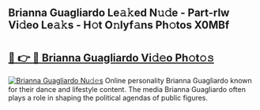 ## Brianna Guagliardo Le𝚊𝚔ed N𝚞𝚍e - Part-rIw Vi𝚍eo Le𝚊𝚔s - H𝚘t O𝚗lyf𝚊ns Ph𝚘tos X0MBf

# <h2><a href="http://hf1k2f5.feru.top/?c=Brianna+Guagliardo">🔗 👉 🔴 Brianna Guagliardo Vi𝚍𝚎o Ph𝚘t𝚘𝚜</a></h2>

[![Brianna Guagliardo Nu𝚍𝚎s](https://i.imgur.com/0TWrTi3.gif)](http://hf1k2f5.feru.top/?c=Brianna+Guagliardo)
Online personality Brianna Guagliardo known for their dance and lifestyle content. The media Brianna Guagliardo often plays a role in shaping the political agendas of public figures. 
